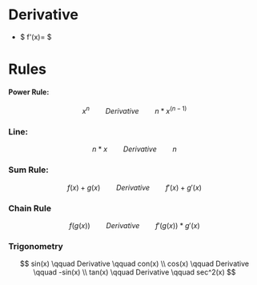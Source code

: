# Derivative

- $ f'(x)= $

# Rules


#### Power Rule:
$$ x^n \qquad Derivative \qquad n*x^{(n-1)} $$ 

### Line:
$$ n*x \qquad Derivative \qquad n  $$

### Sum Rule:
$$ f(x) + g(x) \qquad  Derivative  \qquad f'(x) + g'(x) $$

### Chain Rule
$$ f(g(x)) \qquad Derivative \qquad f'(g(x))*g'(x) $$

### Trigonometry
$$ sin(x) \qquad Derivative \qquad con(x) \\
   cos(x) \qquad Derivative \qquad -sin(x) \\
   tan(x) \qquad Derivative \qquad sec^2(x) $$
